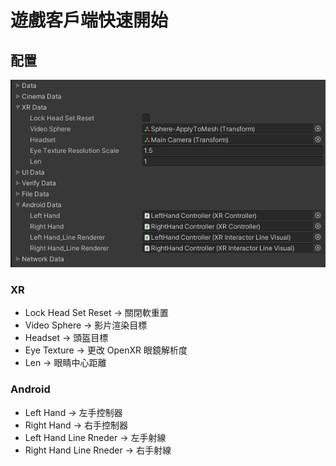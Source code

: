 # 遊戲客戶端快速開始

## 配置

![Client image](../../../images/ClientClient.png)

### XR

* Lock Head Set Reset -> 關閉軟重置
* Video Sphere -> 影片渲染目標
* Headset -> 頭盔目標
* Eye Texture -> 更改 OpenXR 眼鏡解析度
* Len -> 眼睛中心距離

### Android

* Left Hand -> 左手控制器
* Right Hand -> 右手控制器
* Left Hand Line Rneder -> 左手射線
* Right Hand Line Rneder -> 右手射線
  
  
